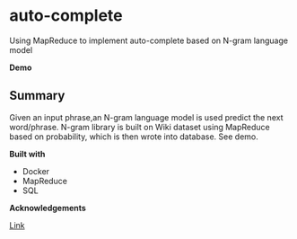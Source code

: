 # auto-complete
Using MapReduce to implement auto-complete based on N-gram language model 

**Demo**

## Summary
Given an input phrase,an N-gram language model is used predict the next word/phrase. N-gram library is built on Wiki dataset using MapReduce based on probability, which is then wrote into database. See demo. 

**Built with**
* Docker
* MapReduce
* SQL

**Acknowledgements**

[Link](http://jiuzhang.com)
